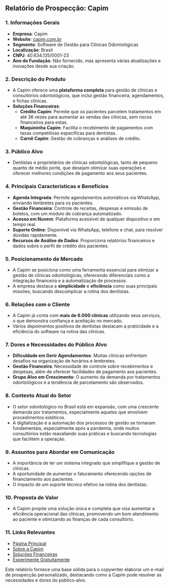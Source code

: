 ## Relatório de Prospecção: Capim

### 1. Informações Gerais
- **Empresa**: Capim
- **Website**: [capim.com.br](http://www.capim.com.br)
- **Segmento**: Software de Gestão para Clínicas Odontológicas
- **Localização**: Brasil
- **CNPJ**: 40.634.135/0001-23
- **Ano de Fundação**: Não fornecido, mas apresenta várias atualizações e inovações desde sua criação.

### 2. Descrição do Produto
- A Capim oferece uma **plataforma completa** para gestão de clínicas e consultórios odontológicos, que inclui gestão financeira, agendamentos, e fichas clínicas.
- **Soluções Financeiras**:
  - **Crédito Capim**: Permite que os pacientes parcelem tratamentos em até 36 vezes para aumentar as vendas das clínicas, sem riscos financeiros para estas.
  - **Maquininha Capim**: Facilita o recebimento de pagamentos com taxas competitivas específicas para dentistas.
  - **Carnê Capim**: Gestão de cobranças e análises de crédito.

### 3. Público Alvo
- Dentistas e proprietários de clínicas odontológicas, tanto de pequeno quanto de médio porte, que desejam otimizar suas operações e oferecer melhores condições de pagamento aos seus pacientes.

### 4. Principais Características e Benefícios
- **Agenda Integrada**: Permite agendamentos automáticos via WhatsApp, enviando lembretes para os pacientes.
- **Gestão Financeira**: Controle de receitas, despesas e emissão de boletos, com um módulo de cobrança automatizado.
- **Acesso em Nuvem**: Plataforma acessível de qualquer dispositivo e em tempo real.
- **Suporte Online**: Disponível via WhatsApp, telefone e chat, para resolver dúvidas rapidamente.
- **Recursos de Análise de Dados**: Proporciona relatórios financeiros e dados sobre o perfil de crédito dos pacientes.

### 5. Posicionamento de Mercado
- A Capim se posiciona como uma ferramenta essencial para otimizar a gestão de clínicas odontológicas, oferecendo diferenciais como a integração financeira e a automatização de processos. 
- A empresa destaca a **simplicidade** e **eficiência** como suas principais missões, buscando descomplicar a rotina dos dentistas.

### 6. Relações com o Cliente
- A Capim já conta com **mais de 6.000 clínicas** utilizando seus serviços, o que demonstra confiança e aceitação no mercado.
- Vários depoimentos positivos de dentistas destacam a praticidade e a eficiência do software na rotina das clínicas.

### 7. Dores e Necessidades do Público Alvo
- **Dificuldade em Gerir Agendamentos**: Muitas clínicas enfrentam desafios na organização de horários e lembretes.
- **Gestão Financeira**: Necessidade de controle sobre recebimentos e despesas, além de oferecer facilidades de pagamento aos pacientes.
- **Grupo Alvo em Crescimento**: O aumento da demanda por tratamentos odontológicos e a tendência de parcelamento são observados.

### 8. Contexto Atual do Setor
- O setor odontológico no Brasil está em expansão, com uma crescente demanda por tratamentos, especialmente aqueles que envolvem procedimentos estéticos.
- A digitalização e a automação dos processos de gestão se tornaram fundamentais, especialmente após a pandemia, onde muitos consultórios estão reavaliando suas práticas e buscando tecnologias que facilitem a operação.

### 9. Assuntos para Abordar em Comunicação
- A importância de ter um sistema integrado que simplifique a gestão de clínicas.
- A oportunidade de aumentar o faturamento oferecendo opções de financiamento aos pacientes.
- O impacto de um suporte técnico efetivo na rotina dos dentistas.

### 10. Proposta de Valor
- A Capim propõe uma solução única e completa que visa aumentar a eficiência operacional das clínicas, promovendo um bom atendimento ao paciente e otimizando as finanças de cada consultório.

### 11. Links Relevantes
- [Página Principal](http://www.capim.com.br)
- [Sobre a Capim](https://www.capim.com.br/site/sobre)
- [Soluções Financeiras](https://www.capim.com.br/site/solucoes-financeiras)
- [Experimente Gratuitamente](https://dash.capim.com.br/?__hstc=137043362.e5835fdf6eb4770349b4cb41442096b7.1746348656457.1746348656457.1746348656457.1&__hssc=137043362.1.1746348656457&__hsfp=608284045#/sign-up)

Este relatório fornece uma base sólida para o copywriter elaborar um e-mail de prospecção personalizado, destacando como a Capim pode resolver as necessidades e dores do público-alvo.